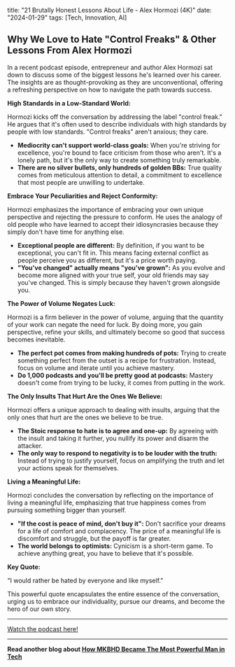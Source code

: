 

title: "21 Brutally Honest Lessons About Life - Alex Hormozi (4K)"
date: "2024-01-29"
tags: [Tech, Innovation, AI]


## Why We Love to Hate "Control Freaks" & Other Lessons From Alex Hormozi

In a recent podcast episode, entrepreneur and author Alex Hormozi sat down to discuss some of the biggest lessons he's learned over his career. The insights are as thought-provoking as they are unconventional, offering a refreshing perspective on how to navigate the path towards success. 

**High Standards in a Low-Standard World:**

Hormozi kicks off the conversation by addressing the label "control freak." He argues that it's often used to describe individuals with high standards by people with low standards.  "Control freaks" aren't anxious; they care. 

* **Mediocrity can't support world-class goals:** When you're striving for excellence, you're bound to face criticism from those who aren't. It's a lonely path, but it's the only way to create something truly remarkable.
* **There are no silver bullets, only hundreds of golden BBs:** True quality comes from meticulous attention to detail, a commitment to excellence that most people are unwilling to undertake. 

**Embrace Your Peculiarities and Reject Conformity:**

Hormozi emphasizes the importance of embracing your own unique perspective and rejecting the pressure to conform. He uses the analogy of old people who have learned to accept their idiosyncrasies because they simply don't have time for anything else. 

* **Exceptional people are different:** By definition, if you want to be exceptional, you can't fit in. This means facing external conflict as people perceive you as different, but it's a price worth paying. 
* **"You've changed" actually means "you've grown":** As you evolve and become more aligned with your true self, your old friends may say you've changed. This is simply because they haven't grown alongside you. 

**The Power of Volume Negates Luck:**

Hormozi is a firm believer in the power of volume, arguing that the quantity of your work can negate the need for luck. By doing more, you gain perspective, refine your skills, and ultimately become so good that success becomes inevitable. 

* **The perfect pot comes from making hundreds of pots:** Trying to create something perfect from the outset is a recipe for frustration. Instead, focus on volume and iterate until you achieve mastery. 
* **Do 1,000 podcasts and you'll be pretty good at podcasts:**  Mastery doesn't come from trying to be lucky, it comes from putting in the work. 

**The Only Insults That Hurt Are the Ones We Believe:**

Hormozi offers a unique approach to dealing with insults, arguing that the only ones that hurt are the ones we believe to be true. 

* **The Stoic response to hate is to agree and one-up:** By agreeing with the insult and taking it further, you nullify its power and disarm the attacker.
* **The only way to respond to negativity is to be louder with the truth:**  Instead of trying to justify yourself, focus on amplifying the truth and let your actions speak for themselves.

**Living a Meaningful Life:**

Hormozi concludes the conversation by reflecting on the importance of living a meaningful life, emphasizing that true happiness comes from pursuing something bigger than yourself. 

* **"If the cost is peace of mind, don't buy it":** Don't sacrifice your dreams for a life of comfort and complacency. The price of a meaningful life is discomfort and struggle, but the payoff is far greater.
* **The world belongs to optimists:**  Cynicism is a short-term game. To achieve anything great, you have to believe that it's possible. 

**Key Quote:**

"I would rather be hated by everyone and like myself."

This powerful quote encapsulates the entire essence of the conversation, urging us to embrace our individuality, pursue our dreams, and become the hero of our own story.

---

<a href="https://youtube.com/watch?v=Gk8EGWoGnEQ" target="_blank">Watch the podcast here!</a>


---

**Read another blog about [How MKBHD Became The Most Powerful Man in Tech](./20240425-marquesbrownlee-jonyoushaei)**
